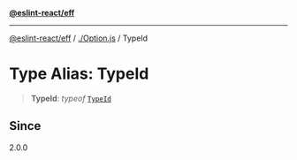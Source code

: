[**@eslint-react/eff**](../../README.md)

***

[@eslint-react/eff](../../README.md) / [./Option.js](../README.md) / TypeId

# Type Alias: TypeId

> **TypeId**: *typeof* [`TypeId`](../variables/TypeId.md)

## Since

2.0.0
